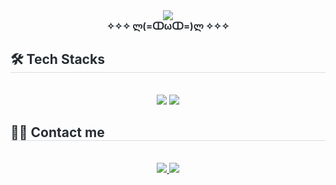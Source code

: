 <div align= "center">
    <img src="https://capsule-render.vercel.app/api?type=waving&color=0:ded6f2,100:a5ebfe&height=120&text=&animation=&fontColor=000000&fontSize=40" />
</div>
<div style="font-weight: 700; font-size: 15px; text-align: center; color: #282d33;"> ✧✧✧ ლ(=ↀωↀ=)ლ  ✧✧✧ </div> 

<h2 style="border-bottom: 1px solid #d8dee4; color: #282d33;"> 🛠️ Tech Stacks </h2> 
<br> 
<div style="margin: 0 auto; text-align: center;" align= "center"> 
  <img src="https://img.shields.io/badge/Java-007396?style=flat&logo=Java&logoColor=white">
  <img src="https://img.shields.io/badge/MySQL-4479A1?style=flat&logo=MySQL&logoColor=white">
</div>
</div>

<h2 style="border-bottom: 1px solid #d8dee4; color: #282d33;"> 🧑‍💻 Contact me </h2> <br> 
<div align= "center">
  <a href=https://velog.io/@liy_se00/> 
    <img src="https://img.shields.io/badge/Velog-20C997?style=flat&logo=Velog&logoColor=white&link=https://velog.io/@liy_se00/"> 
  </a>
  <a href=mailto:lys8167@gmail.com> 
    <img src="https://img.shields.io/badge/Gmail-EA4335?style=flat&logo=Gmail&logoColor=white&link=mailto:lys8167@gmail.com"> 
  </a>
</div>
